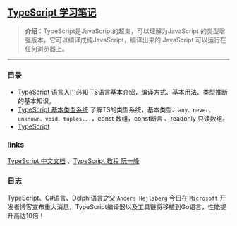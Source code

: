 ## [TypeScript 学习笔记](#)
> **介绍**：TypeScript是JavaScript的超集，可以理解为JavaScript 的类型增强版本，它可以编译成纯JavaScript，编译出来的 JavaScript 可以运行在任何浏览器上。

----

### 目录
- [TypeScript 语言入门必知](./contents/typescriptIntroduce.md) TS语言基本介绍，编译方式、基本用法、类型推断的基本知识。
- [TypeScript 基本类型系统](./contents/typescriptTypeSystem.md) 了解TS的类型系统，基本类型、`any、never、unknown、void、tuples...`，const 数组，const断言 、readonly 只读数组。
- [TypeScript ](./contents/)



### links
[TypeScript 中文文档](https://nodejs.cn/typescript/) 、[TypeScript 教程 阮一峰](https://typescript.p6p.net/)


### 日志
TypeScript、C#语言、Delphi语言之父 `Anders Hejlsberg` 今日在 `Microsoft` 开发者博客宣布重大消息，TypeScript编译器以及工具链将移植到Go语言，性能提升高达10倍！